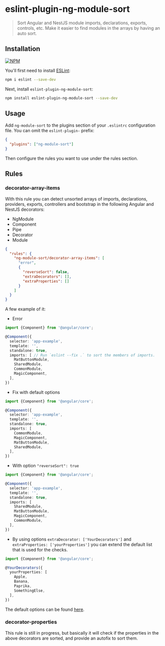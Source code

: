 # eslint-plugin-ng-module-sort

> Sort Angular and NestJS module imports, declarations, exports, controls, etc. Make it easier to find modules in the arrays by having an auto sort.

## Installation

[![NPM](https://img.shields.io/npm/v/eslint-plugin-ng-module-sort.svg)](https://www.npmjs.com/package/eslint-plugin-ng-module-sort)

You'll first need to install [ESLint](https://eslint.org/):

```sh
npm i eslint --save-dev
```

Next, install `eslint-plugin-ng-module-sort`:

```sh
npm install eslint-plugin-ng-module-sort --save-dev
```

## Usage

Add `ng-module-sort` to the plugins section of your `.eslintrc` configuration file. You can omit the `eslint-plugin-` prefix:

```json
{
  "plugins": ["ng-module-sort"]
}
```

Then configure the rules you want to use under the rules section.

## Rules

### decorator-array-items

With this rule you can detect unsorted arrays of imports, declarations, providers, exports, controllers and bootstrap in the following Angular and NestJS decorators:

- NgModule
- Component
- Pipe
- Decorator
- Module

```json
{
  "rules": {
    "ng-module-sort/decorator-array-items": [
      "error",
      {
        "reverseSort": false,
        "extraDecorators": [],
        "extraProperties": []
      }
    ]
  }
}
```

A few example of it:

- Error

```ts
import {Component} from '@angular/core';

@Component({
  selector: 'app-example',
  template: '',
  standalone: true,
  imports: [ // Run `eslint --fix .` to sort the members of imports.
    MatButtonModule,
    SharedModule,
    CommonModule,
    MagicComponent,
  ],
})
```

- Fix with default options

```ts
import {Component} from '@angular/core';

@Component({
  selector: 'app-example',
  template: '',
  standalone: true,
  imports: [
    CommonModule,
    MagicComponent,
    MatButtonModule,
    SharedModule,
  ],
})
```

- With option `"reverseSort": true`

```ts
import {Component} from '@angular/core';

@Component({
  selector: 'app-example',
  template: '',
  standalone: true,
  imports: [
    SharedModule,
    MatButtonModule,
    MagicComponent,
    CommonModule,
  ],
})
```

- By using options `extraDecorator: ['YourDecorators']` and `extraProperties: ['yourProperties']` you can extend the default list that is used for the checks.

```ts
import {Component} from '@angular/core';

@YourDecorators({
  yourProperties: [
    Apple,
    Banana,
    Paprika,
    SomethingElse,
  ],
})
```

The default options can be found [here](./lib/constants.ts).

### decorator-properties

This rule is still in progress, but basically it will check if the properties in the above decorators are sorted, and provide an autofix to sort them.
